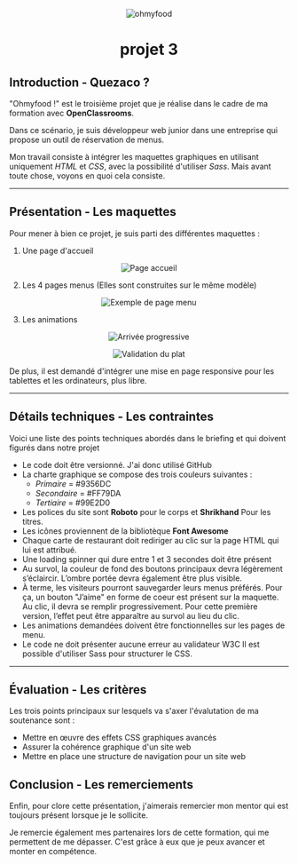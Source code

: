 <p align="center"><img src="./docs/images/logo/ohmyfood.png" alt="ohmyfood"></p> 

<h1 align="center">projet 3</h1>
 

## Introduction - Quezaco ?

"Ohmyfood !" est le troisième projet que je réalise dans le cadre de ma formation avec  **OpenClassrooms**.

Dans ce scénario, je suis développeur  web junior dans une entreprise qui propose un outil de réservation de menus.

Mon travail consiste à intégrer les maquettes graphiques en utilisant uniquement *HTML* et *CSS*, avec la possibilité d'utiliser *Sass*. Mais avant toute chose, voyons en quoi cela consiste.

***************
## Présentation - Les maquettes
Pour mener à bien ce projet, je suis parti des différentes maquettes :
1. Une page d'accueil

<p align="center"><img src="./docs/images/README/Accueil.png" alt="Page accueil"></p>

2. Les 4 pages menus (Elles sont construites sur le même modèle)

<p align="center"><img src="./docs/images/README/Menu-A_la_francaise.png" alt="Exemple de page menu"></p>

3. Les animations

<p align="center"><img src="./docs/images/README/Animations/Progress.gif" alt="Arrivée progressive"></p>
<p align="center"><img src="./docs/images/README/Animations/Selection.gif" alt="Validation du plat"></p>

De plus, il est demandé d'intégrer une mise en page responsive pour les tablettes et les ordinateurs, plus libre.

**************************

## Détails techniques - Les contraintes
 Voici une liste des points techniques abordés dans le briefing et qui doivent figurés dans notre projet
 * Le code doit être versionné. J'ai donc utilisé GitHub
 * La charte graphique se compose des trois couleurs suivantes :
    * *Primaire* = #9356DC
    * *Secondaire* = #FF79DA
    * *Tertiaire* = #99E2D0
* Les polices du site sont **Roboto** pour le corps et **Shrikhand** Pour les titres.
* Les icônes proviennent de la bibliotèque **Font Awesome**
* Chaque carte de restaurant doit rediriger au clic sur la page HTML qui lui est attribué.
* Une loading spinner qui dure entre 1 et 3 secondes doit être présent
* Au survol, la couleur de fond des boutons principaux devra légèrement s’éclaircir. L’ombre portée devra également être plus visible.
* À terme, les visiteurs pourront sauvegarder leurs menus préférés. Pour ça, un bouton "J’aime" en forme de coeur est présent sur la maquette. Au clic, il devra se remplir progressivement. Pour cette première version, l’effet peut être apparaître au survol au lieu du clic.
* Les animations demandées doivent être fonctionnelles sur les pages de menu.
* Le code ne doit présenter aucune erreur au validateur W3C
Il est possible d'utiliser Sass pour structurer le CSS.

************************

## Évaluation - Les critères
Les trois points principaux sur lesquels va s'axer l'évalutation de ma soutenance sont :
* Mettre en œuvre des effets CSS graphiques avancés
* Assurer la cohérence graphique d'un site web
* Mettre en place une structure de navigation pour un site web

## Conclusion - Les remerciements
Enfin, pour clore cette présentation, j'aimerais remercier mon mentor qui est toujours présent lorsque je le sollicite.

Je remercie également mes partenaires lors de cette formation, qui me permettent de me dépasser. C'est grâce à eux que je peux avancer et monter en compétence.
